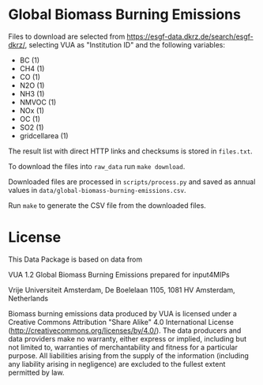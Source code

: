 # Global Biomass Burning Emissions

Files to download are selected from https://esgf-data.dkrz.de/search/esgf-dkrz/,
selecting VUA as "Institution ID" and the following variables:

- BC (1)
- CH4 (1)
- CO (1)
- N2O (1)
- NH3 (1)
- NMVOC (1)
- NOx (1)
- OC (1)
- SO2 (1)
- gridcellarea (1)

The result list with direct HTTP links and checksums is stored in `files.txt`.

To download the files into `raw_data` run `make download`.

Downloaded files are processed in `scripts/process.py` and saved as annual
values in `data/global-biomass-burning-emissions.csv`.

Run `make` to generate the CSV file from the downloaded files.

# License

This Data Package is based on data from

VUA 1.2 Global Biomass Burning Emissions prepared for input4MIPs

Vrije Universiteit Amsterdam, De Boelelaan 1105, 1081 HV Amsterdam, Netherlands

Biomass burning emissions data produced by VUA is licensed under a Creative Commons Attribution "Share Alike" 4.0 International License (http://creativecommons.org/licenses/by/4.0/). The data producers and data providers make no warranty, either express or implied, including but not limited to, warranties of merchantability and fitness for a particular purpose. All liabilities arising from the supply of the information (including any liability arising in negligence) are excluded to the fullest extent permitted by law.
